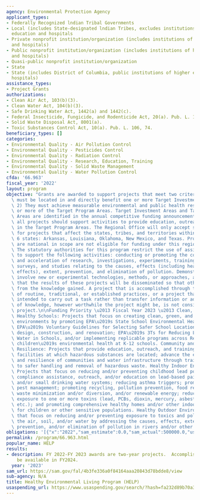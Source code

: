 ```yaml
---
agency: Environmental Protection Agency
applicant_types:
- Federally Recognized lndian Tribal Governments
- Local (includes State-designated lndian Tribes, excludes institutions of higher
  education and hospitals
- Private nonprofit institution/organization (includes institutions of higher education
  and hospitals)
- Public nonprofit institution/organization (includes institutions of higher education
  and hospitals)
- Quasi-public nonprofit institution/organization
- State
- State (includes District of Columbia, public institutions of higher education and
  hospitals)
assistance_types:
- Project Grants
authorizations:
- Clean Air Act, 103(b)(3).
- Clean Water Act, 104(b)(3).
- Safe Drinking Water Act, 1442(a) and 1442(c).
- Federal Insecticide, Fungicide, and Rodenticide Act, 20(a). Pub. L. 106, 74.
- Solid Waste Disposal Act, 8001(a).
- Toxic Substances Control Act, 10(a). Pub. L. 106, 74.
beneficiary_types: []
categories:
- Environmental Quality - Air Pollution Control
- Environmental Quality - Pesticides Control
- Environmental Quality - Radiation Control
- Environmental Quality - Research, Education, Training
- Environmental Quality - Solid Waste Management
- Environmental Quality - Water Pollution Control
cfda: '66.963'
fiscal_year: '2022'
layout: program
objective: "Grants are awarded to support projects that meet two criteria: 1) They\
  \ must be located in and directly benefit one or more Target Investment Areas and\
  \ 2) They must achieve measurable environmental and public health results in one\
  \ or more of the Target Program Areas. Target Investment Areas and Target Program\
  \ Areas are identified in the annual competitive funding announcement. Funds for\
  \ all projects should support activities to provide education, outreach, or training\
  \ in the Target Program Areas. The Regional Office will only accept submissions\
  \ for projects that affect the states, tribes, and territories within the five Region\
  \ 6 states: Arkansas, Louisiana, Oklahoma, New Mexico, and Texas. Projects that\
  \ are national in scope are not eligible for funding under this regional program.\
  \ The statutory authorities for this program restrict the use of assistance agreements\
  \ to support the following activities: conducting or promoting the coordination\
  \ and acceleration of research, investigations, experiments, training, demonstrations,\
  \ surveys, and studies relating to the causes, effects (including health and welfare\
  \ effects), extent, prevention, and elimination of pollution. Demonstrations must\
  \ involve new or experimental technologies, methods, or approaches, and it is encouraged\
  \ that the results of these projects will be disseminated so that others can benefit\
  \ from the knowledge gained. A project that is accomplished through the performance\
  \ of routine, traditional, or established practices, or a project that is simply\
  \ intended to carry out a task rather than transfer information or advance the state\
  \ of knowledge, however worthwhile the project might be, is not considered a demonstration\
  \ project.\n\nFunding Priority \u2013 Fiscal Year 2023 \u2013 Clean, Green, and\
  \ Healthy Schools: Projects that focus on creating clean, green, and healthy school\
  \ environments by promoting EPA\u2019s State School Environmental Health Guidelines;\
  \ EPA\u2019s Voluntary Guidelines for Selecting Safer School Location and their\
  \ design, construction, and renovation; EPA\u2019s 3Ts for Reducing Lead in Drinking\
  \ Water in Schools, and/or implementing replicable programs across Region 6 serving\
  \ children\u2019s environmental health at K-12 schools. Community and Water Infrastructure\
  \ Resilience: Projects that provide education, outreach, and training to manage\
  \ facilities at which hazardous substances are located; advance the emergency preparedness\
  \ and resilience of communities and water infrastructure through training related\
  \ to safer handling and removal of hazardous waste. Healthy Indoor Environments:\
  \ Projects that focus on reducing and/or preventing childhood lead poisoning through\
  \ compliance assistance, outreach, and/or education on lead-based paint regulations,\
  \ and/or small drinking water systems; reducing asthma triggers; promoting integrated\
  \ pest management; promoting recycling, pollution prevention, food recovery, food\
  \ waste minimization and/or diversion, and/or renewable energy; reducing childhood\
  \ exposure to one or more toxins (lead, PCBs, dioxin, mercury, asbestos, pesticides,\
  \ etc.); and promoting comprehensive healthy homes and/or other indoor environments\
  \ for children or other sensitive populations. Healthy Outdoor Environments: Projects\
  \ that focus on reducing and/or preventing exposure to toxics and pollutants in\
  \ the air, soil, and/or water by addressing the causes, effects, extent, reduction,\
  \ prevention, and/or elimination of pollution in rivers and/or other natural resources."
obligations: '[{"x":"2022","sam_estimate":0.0,"sam_actual":500000.0,"usa_spending_actual":310093.0},{"x":"2023","sam_estimate":500000.0,"sam_actual":0.0,"usa_spending_actual":82008.0},{"x":"2024","sam_estimate":0.0,"sam_actual":0.0,"usa_spending_actual":0.0}]'
permalink: /program/66.963.html
popular_name: HELP
results:
- description: FY 2022-FY 2023 awards are two-year projects.  Accomplishments will
    be available in FY2024.
  year: '2023'
sam_url: https://sam.gov/fal/4b3fe336a0f84164aaa20843d78bdde8/view
sub-agency: N/A
title: Healthy Environmental Living Program (HELP)
usaspending_url: https://www.usaspending.gov/search/?hash=fa232d89b70a34f80d469f89df5949f4
---
```

